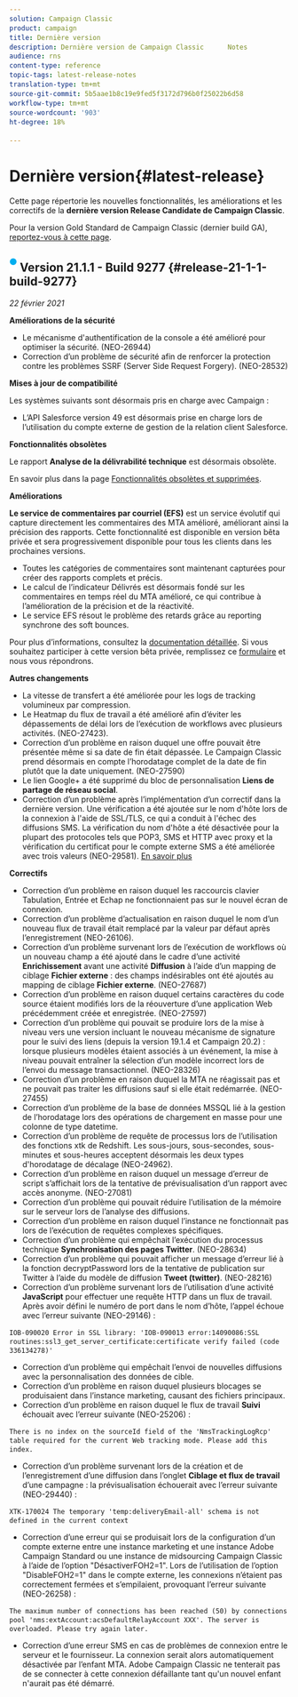 ```yaml
---
solution: Campaign Classic
product: campaign
title: Dernière version
description: Dernière version de Campaign Classic      Notes
audience: rns
content-type: reference
topic-tags: latest-release-notes
translation-type: tm+mt
source-git-commit: 5b5aae1b8c19e9fed5f3172d796b0f25022b6d58
workflow-type: tm+mt
source-wordcount: '903'
ht-degree: 18%

---
```



# Dernière version{#latest-release}

Cette page répertorie les nouvelles fonctionnalités, les améliorations et les correctifs de la **dernière version Release Candidate de Campaign Classic**.

Pour la version Gold Standard de Campaign Classic (dernier build GA), [reportez-vous à cette page](../../rn/using/gold-standard.md).

## ![](assets/do-not-localize/blue_2.png) Version 21.1.1 - Build 9277 {#release-21-1-1-build-9277}

_22 février 2021_

**Améliorations de la sécurité**

* Le mécanisme d&#39;authentification de la console a été amélioré pour optimiser la sécurité. (NEO-26944)
* Correction d’un problème de sécurité afin de renforcer la protection contre les problèmes SSRF (Server Side Request Forgery). (NEO-28532)

**Mises à jour de compatibilité**

Les systèmes suivants sont désormais pris en charge avec Campaign :

* L’API Salesforce version 49 est désormais prise en charge lors de l’utilisation du compte externe de gestion de la relation client Salesforce.

**Fonctionnalités obsolètes**

Le rapport **Analyse de la délivrabilité technique** est désormais obsolète.

En savoir plus dans la page [Fonctionnalités obsolètes et supprimées](../../rn/using/deprecated-features.md).

**Améliorations**

**Le service de commentaires par courriel (EFS)** est un service évolutif qui capture directement les commentaires des MTA amélioré, améliorant ainsi la précision des rapports. Cette fonctionnalité est disponible en version bêta privée et sera progressivement disponible pour tous les clients dans les prochaines versions.

* Toutes les catégories de commentaires sont maintenant capturées pour créer des rapports complets et précis.
* Le calcul de l’indicateur Délivrés est désormais fondé sur les commentaires en temps réel du MTA amélioré, ce qui contribue à l’amélioration de la précision et de la réactivité.
* Le service EFS résout le problème des retards grâce au reporting synchrone des soft bounces.

Pour plus d’informations, consultez la [documentation détaillée](../../delivery/using/sending-with-enhanced-mta.md#efs).
Si vous souhaitez participer à cette version bêta privée, remplissez ce [formulaire](https://forms.office.com/Pages/ResponsePage.aspx?id=Wht7-jR7h0OUrtLBeN7O4Rol2vQGupxItW9_BerXV6VUQTJPN1Q5WUI4OFNTWkYzQjg3WllUSDAxWi4u) et nous vous répondrons.

**Autres changements**

* La vitesse de transfert a été améliorée pour les logs de tracking volumineux par compression.
* Le Heatmap du flux de travail a été amélioré afin d’éviter les dépassements de délai lors de l’exécution de workflows avec plusieurs activités. (NEO-27423).
* Correction d’un problème en raison duquel une offre pouvait être présentée même si sa date de fin était dépassée. Le Campaign Classic prend désormais en compte l’horodatage complet de la date de fin plutôt que la date uniquement. (NEO-27590)
* Le lien Google+ a été supprimé du bloc de personnalisation **Liens de partage de réseau social**.
* Correction d’un problème après l’implémentation d’un correctif dans la dernière version. Une vérification a été ajoutée sur le nom d&#39;hôte lors de la connexion à l&#39;aide de SSL/TLS, ce qui a conduit à l&#39;échec des diffusions SMS. La vérification du nom d&#39;hôte a été désactivée pour la plupart des protocoles tels que POP3, SMS et HTTP avec proxy et la vérification du certificat pour le compte externe SMS a été améliorée avec trois valeurs (NEO-29581). [En savoir plus](../../delivery/using/sms-protocol.md#skip-tls)

**Correctifs**

* Correction d’un problème en raison duquel les raccourcis clavier Tabulation, Entrée et Echap ne fonctionnaient pas sur le nouvel écran de connexion.
* Correction d’un problème d’actualisation en raison duquel le nom d’un nouveau flux de travail était remplacé par la valeur par défaut après l’enregistrement (NEO-26106).
* Correction d’un problème survenant lors de l’exécution de workflows où un nouveau champ a été ajouté dans le cadre d’une activité **Enrichissement** avant une activité **Diffusion** à l’aide d’un mapping de ciblage **Fichier externe** : des champs indésirables ont été ajoutés au mapping de ciblage **Fichier externe**. (NEO-27687)
* Correction d’un problème en raison duquel certains caractères du code source étaient modifiés lors de la réouverture d’une application Web précédemment créée et enregistrée. (NEO-27597)
* Correction d’un problème qui pouvait se produire lors de la mise à niveau vers une version incluant le nouveau mécanisme de signature pour le suivi des liens (depuis la version 19.1.4 et Campaign 20.2) : lorsque plusieurs modèles étaient associés à un événement, la mise à niveau pouvait entraîner la sélection d’un modèle incorrect lors de l’envoi du message transactionnel. (NEO-28326)
* Correction d’un problème en raison duquel la MTA ne réagissait pas et ne pouvait pas traiter les diffusions sauf si elle était redémarrée. (NEO-27455)
* Correction d’un problème de la base de données MSSQL lié à la gestion de l’horodatage lors des opérations de chargement en masse pour une colonne de type datetime.
* Correction d’un problème de requête de processus lors de l’utilisation des fonctions xtk de Redshift. Les sous-jours, sous-secondes, sous-minutes et sous-heures acceptent désormais les deux types d&#39;horodatage de décalage (NEO-24962).
* Correction d’un problème en raison duquel un message d’erreur de script s’affichait lors de la tentative de prévisualisation d’un rapport avec accès anonyme. (NEO-27081)
* Correction d’un problème qui pouvait réduire l’utilisation de la mémoire sur le serveur lors de l’analyse des diffusions.
* Correction d’un problème en raison duquel l’instance ne fonctionnait pas lors de l’exécution de requêtes complexes spécifiques.
* Correction d’un problème qui empêchait l’exécution du processus technique **Synchronisation des pages Twitter**. (NEO-28634)
* Correction d’un problème qui pouvait afficher un message d’erreur lié à la fonction decryptPassword lors de la tentative de publication sur Twitter à l’aide du modèle de diffusion **Tweet (twitter)**. (NEO-28216)
* Correction d’un problème survenant lors de l’utilisation d’une activité **JavaScript** pour effectuer une requête HTTP dans un flux de travail. Après avoir défini le numéro de port dans le nom d’hôte, l’appel échoue avec l’erreur suivante (NEO-29146) :

```
IOB-090020 Error in SSL library: 'IOB-090013 error:14090086:SSL routines:ssl3_get_server_certificate:certificate verify failed (code 336134278)'
```

* Correction d’un problème qui empêchait l’envoi de nouvelles diffusions avec la personnalisation des données de cible.
* Correction d’un problème en raison duquel plusieurs blocages se produisaient dans l’instance marketing, causant des fichiers principaux.
* Correction d’un problème en raison duquel le flux de travail **Suivi** échouait avec l’erreur suivante (NEO-25206) :

```
There is no index on the sourceId field of the 'NmsTrackingLogRcp' table required for the current Web tracking mode. Please add this index.
```

* Correction d’un problème survenant lors de la création et de l’enregistrement d’une diffusion dans l’onglet **Ciblage et flux de travail** d’une campagne : la prévisualisation échouerait avec l’erreur suivante (NEO-29440) :

```
XTK-170024 The temporary 'temp:deliveryEmail-all' schema is not defined in the current context
```

* Correction d’une erreur qui se produisait lors de la configuration d’un compte externe entre une instance marketing et une instance Adobe Campaign Standard ou une instance de midsourcing Campaign Classic à l’aide de l’option &quot;DésactiverFOH2=1&quot;. Lors de l’utilisation de l’option &quot;DisableFOH2=1&quot; dans le compte externe, les connexions n’étaient pas correctement fermées et s’empilaient, provoquant l’erreur suivante (NEO-26258) :

```
The maximum number of connections has been reached (50) by connections pool 'nms:extAccount:acsDefaultRelayAccount XXX'. The server is overloaded. Please try again later.
```

* Correction d’une erreur SMS en cas de problèmes de connexion entre le serveur et le fournisseur. La connexion serait alors automatiquement désactivée par l’enfant MTA. Adobe Campaign Classic ne tenterait pas de se connecter à cette connexion défaillante tant qu&#39;un nouvel enfant n&#39;aurait pas été démarré.
